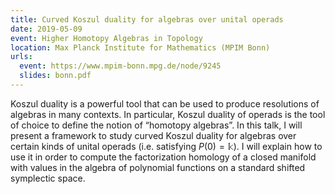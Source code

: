 ```yaml
---
title: Curved Koszul duality for algebras over unital operads
date: 2019-05-09
event: Higher Homotopy Algebras in Topology
location: Max Planck Institute for Mathematics (MPIM Bonn)
urls:
  event: https://www.mpim-bonn.mpg.de/node/9245
  slides: bonn.pdf
---
```


Koszul duality is a powerful tool that can be used to produce resolutions of algebras in many contexts. In particular, Koszul duality of operads is the tool of choice to define the notion of “homotopy algebras”. In this talk, I will present a framework to study curved Koszul duality for algebras over certain kinds of unital operads (i.e. satisfying $P(0) = \Bbbk$). I will explain how to use it in order to compute the factorization homology of a closed manifold with values in the algebra of polynomial functions on a standard shifted symplectic space.
